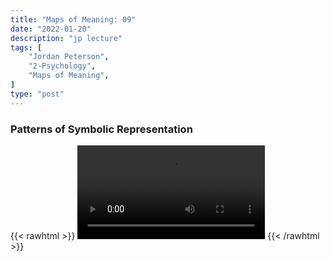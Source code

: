 ```yaml
---
title: "Maps of Meaning: 09"
date: "2022-01-20"
description: "jp lecture"
tags: [
    "Jordan Peterson",
    "2-Psychology",
    "Maps of Meaning",
]
type: "post"
---
```


### Patterns of Symbolic Representation

{{< rawhtml >}}
    <video width="auto" height="auto" controls>
        <source src="https://lectures.dev00ps.com/maps-of-meaning/2017%20Maps%20of%20Meaning%2009%20-%20Patterns%20of%20Symbolic%20Representation.mp4" type="video/mp4"> 
    </video>
{{< /rawhtml >}}